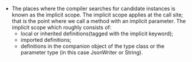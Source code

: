 * The places where the compiler searches for candidate instances is known as the implicit scope. The implicit scope applies at the call site; that is the point where we call a method with an implicit parameter. The implicit scope which roughly consists of:
  * local or inherited definitions(tagged with the implicit keyword);
  * imported definitions;
  * definitions in the companion object of the type class or the parameter type (in this case JsonWriter or String).